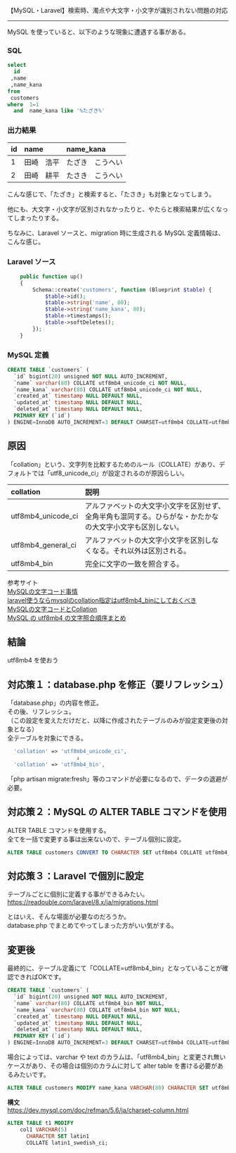 【MySQL・Laravel】検索時、濁点や大文字・小文字が識別されない問題の対応

____________________________________________________________

MySQL を使っていると、以下のような現象に遭遇する事がある。  

### SQL
```sql
select
  id
 ,name
 ,name_kana
from
 customers
where  1=1
  and  name_kana like '%たざき%'
```

### 出力結果

|  id   |  name   |  name_kana  |
|:------|:--------|:------------|
|  1    |  田崎　浩平  |  たざき　こうへい   |
|  2    |  田崎　耕平  |  たさき　こうへい   |


こんな感じで、「たざき」と検索すると、「たさき」も対象となってしまう。  

他にも、大文字・小文字が区別されなかったりと、やたらと検索結果が広くなってしまったりする。  

ちなみに、Laravel ソースと、migration 時に生成される MySQL 定義情報は、こんな感じ。  

### Laravel ソース
```php
    public function up()
    {
        Schema::create('customers', function (Blueprint $table) {
            $table->id();
            $table->string('name', 80);
            $table->string('name_kana', 80);
            $table->timestamps();
            $table->softDeletes();
        });
    }
```

### MySQL 定義
```sql
CREATE TABLE `customers` (
  `id` bigint(20) unsigned NOT NULL AUTO_INCREMENT,
  `name` varchar(80) COLLATE utf8mb4_unicode_ci NOT NULL,
  `name_kana` varchar(80) COLLATE utf8mb4_unicode_ci NOT NULL,
  `created_at` timestamp NULL DEFAULT NULL,
  `updated_at` timestamp NULL DEFAULT NULL,
  `deleted_at` timestamp NULL DEFAULT NULL,
  PRIMARY KEY (`id`)
) ENGINE=InnoDB AUTO_INCREMENT=3 DEFAULT CHARSET=utf8mb4 COLLATE=utf8mb4_unicode_ci
```

## 原因
「collation」という、文字列を比較するためのルール（COLLATE）があり、デフォルトでは「utf8\_unicode\_ci」が設定されるのが原因らしい。  


|        collation       |    説明    |
|:-----------------------|:--------------------------------------------------------------------------------------------------------------------------|
|  utf8mb4\_unicode\_ci  |  アルファベットの大文字小文字を区別せず、全角半角も混同する。ひらがな・かたかなの大文字小文字も区別しない。  |
|  utf8mb4\_general\_ci  |  アルファベットの大文字小文字を区別しなくなる。それ以外は区別される。  |
|  utf8mb4\_bin          |  完全に文字の一致を照合する。  |

参考サイト  
[MySQLの文字コード事情](https://www.slideshare.net/tmtm/mysql-62004569)  
[laravel使うならmysqlのcollation指定はutf8mb4_binにしておくべき](https://zudoh.com/mysql/should-use-collation-utf8mb4_bin-as-default)  
[MySQLの文字コードとCollation](https://qiita.com/tfunato/items/e48ad0a37b8244a788f6)  
[MySQL の utf8mb4 の文字照合順序まとめ](https://zenn.dev/zoeponta/articles/090c68ba820a24)  

## 結論
utf8mb4 を使おう


## 対応策１：database.php を修正（要リフレッシュ）
「database.php」の内容を修正。  
その後、リフレッシュ。  
（この設定を変えただけだと、以降に作成されたテーブルのみが設定変更後の対象となる）  
全テーブルを対象にできる。  

```php
  'collation' => 'utf8mb4_unicode_ci',
                      ↓
  'collation' => 'utf8mb4_bin',
```

「php artisan migrate:fresh」等のコマンドが必要になるので、データの退避が必要。 


## 対応策２：MySQL の ALTER TABLE コマンドを使用
ALTER TABLE コマンドを使用する。  
全てを一括で変更する事は出来ないので、テーブル個別に設定。  
```sql
ALTER TABLE customers CONVERT TO CHARACTER SET utf8mb4 COLLATE utf8mb4_bin
```

## 対応策３：Laravel で個別に設定
テーブルごとに個別に定義する事ができるみたい。  
<https://readouble.com/laravel/8.x/ja/migrations.html>  

とはいえ、そんな場面が必要なのだろうか。  
database.php でまとめてやってしまった方がいい気がする。


## 変更後
最終的に、テーブル定義にて「COLLATE=utf8mb4_bin」となっていることが確認できればOKです。
```sql
CREATE TABLE `customers` (
  `id` bigint(20) unsigned NOT NULL AUTO_INCREMENT,
  `name` varchar(80) COLLATE utf8mb4_bin NOT NULL,
  `name_kana` varchar(80) COLLATE utf8mb4_bin NOT NULL,
  `created_at` timestamp NULL DEFAULT NULL,
  `updated_at` timestamp NULL DEFAULT NULL,
  `deleted_at` timestamp NULL DEFAULT NULL,
  PRIMARY KEY (`id`)
) ENGINE=InnoDB AUTO_INCREMENT=3 DEFAULT CHARSET=utf8mb4 COLLATE=utf8mb4_bin
```

場合によっては、varchar や text のカラムは、「utf8mb4_bin」と変更され無いケースがあり、その場合は個別のカラムに対して alter table を書ける必要があるみたいです。
```sql
ALTER TABLE customers MODIFY name_kana VARCHAR(80) CHARACTER SET utf8mb4  COLLATE utf8mb4_bin
```

**構文**  
<https://dev.mysql.com/doc/refman/5.6/ja/charset-column.html>  
```sql
ALTER TABLE t1 MODIFY
    col1 VARCHAR(5)
      CHARACTER SET latin1
      COLLATE latin1_swedish_ci;
```

